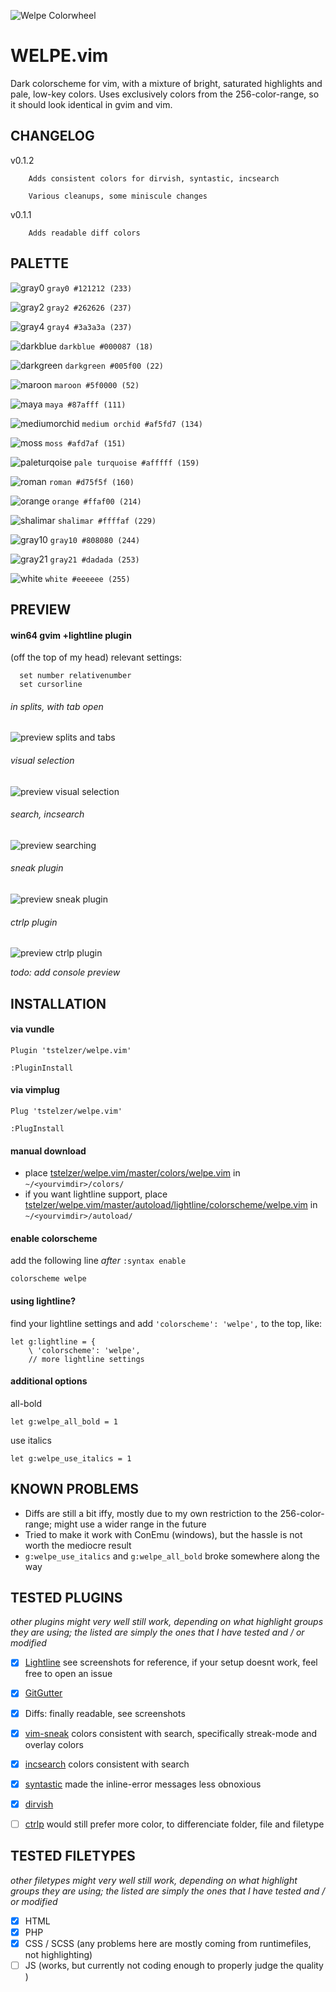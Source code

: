![Welpe Colorwheel](img/colorwheel.png)

WELPE.vim 
===========

Dark colorscheme for vim, with a mixture of bright, saturated highlights
and pale, low-key colors. Uses exclusively colors from the 256-color-range, so it should look identical in gvim and vim.

CHANGELOG
---------

v0.1.2  

        Adds consistent colors for dirvish, syntastic, incsearch

        Various cleanups, some miniscule changes

v0.1.1  

        Adds readable diff colors

## PALETTE

![gray0](img/_gray0.png) `gray0 #121212 (233)`

![gray2](img/_gray2.png) `gray2 #262626 (237)`

![gray4](img/_gray4.png) `gray4 #3a3a3a (237)`

![darkblue](img/_darkblue.png) `darkblue #000087 (18)`

![darkgreen](img/_darkgreen.png) `darkgreen #005f00 (22)`

![maroon](img/_maroon.png) `maroon #5f0000 (52)`

![maya](img/_maya.png) `maya #87afff (111)`

![mediumorchid](img/_mediumorchid.png) `medium orchid #af5fd7 (134)`

![moss](img/_moss.png) `moss #afd7af (151)`

![paleturqoise](img/_paleturquoise.png) `pale turquoise #afffff (159)`

![roman](img/_roman.png) `roman #d75f5f (160)`

![orange](img/_orange.png) `orange #ffaf00 (214)`

![shalimar](img/_shalimar.png) `shalimar #ffffaf (229)`

![gray10](img/_gray10.png) `gray10 #808080 (244)`

![gray21](img/_gray21.png) `gray21 #dadada (253)`

![white](img/_white.png) `white #eeeeee (255)`

## PREVIEW

#### win64 gvim +lightline plugin
(off the top of my head) relevant settings: 

      set number relativenumber 
      set cursorline

###### in splits, with tab open

![preview splits and tabs](img/gvim01.png)

###### visual selection

![preview visual selection](img/gvim02.png)

###### search, incsearch

![preview searching](img/gvim03.png)

###### sneak plugin

![preview sneak plugin](img/gvim04.gif)

###### ctrlp plugin

![preview ctrlp plugin](img/gvim05.png)

*todo: add console preview*

## INSTALLATION

#### via vundle

`Plugin 'tstelzer/welpe.vim'`

`:PluginInstall`

#### via vimplug

`Plug 'tstelzer/welpe.vim'`

`:PlugInstall`

#### manual download

- place [tstelzer/welpe.vim/master/colors/welpe.vim](https://raw.githubusercontent.com/tstelzer/welpe.vim/master/colors/welpe.vim) in `~/<yourvimdir>/colors/`
- if you want lightline support, place [tstelzer/welpe.vim/master/autoload/lightline/colorscheme/welpe.vim](https://raw.githubusercontent.com/tstelzer/welpe.vim/master/autoload/lightline/colorscheme/welpe.vim) in `~/<yourvimdir>/autoload/`

#### enable colorscheme

add the following line *after* `:syntax enable`

`colorscheme welpe`

#### using lightline?

find your lightline settings and add `'colorscheme': 'welpe',` to the top, like:

```
let g:lightline = {
    \ 'colorscheme': 'welpe',
    // more lightline settings
```

#### additional options

all-bold

`let g:welpe_all_bold = 1`

use italics

`let g:welpe_use_italics = 1`

## KNOWN PROBLEMS

- Diffs are still a bit iffy, mostly due to my own restriction to the 256-color-range; 
might use a wider range in the future
- Tried to make it work with ConEmu (windows), but the hassle is not worth the mediocre result
- `g:welpe_use_italics` and `g:welpe_all_bold` broke somewhere along the way

## TESTED PLUGINS
*other plugins might very well still work, depending on what highlight groups
they are using; the listed are simply the ones that I have tested and / or
modified*

- [x] [Lightline](https://github.com/itchyny/lightline.vim)
see screenshots for reference, if your setup doesnt work, feel free to open an issue

- [x] [GitGutter](https://github.com/airblade/vim-gitgutter)

- [x] Diffs: finally readable, see screenshots

- [x] [vim-sneak](https://github.com/justinmk/vim-sneak) colors consistent with
  search, specifically streak-mode and overlay colors

- [x] [incsearch](https://github.com/haya14busa/incsearch.vim) colors consistent
  with search

- [x] [syntastic](https://github.com/scrooloose/syntastic) made the inline-error
messages less obnoxious

- [x] [dirvish](https://github.com/justinmk/vim-dirvish) 

- [ ] [ctrlp](https://github.com/ctrlpvim/ctrlp.vim) would still prefer more
  color, to differenciate folder, file and filetype

## TESTED FILETYPES
*other filetypes might very well still work, depending on what highlight groups
they are using; the listed are simply the ones that I have tested and / or
modified*

- [x] HTML
- [x] PHP
- [x] CSS / SCSS (any problems here are mostly coming from runtimefiles, not highlighting)
- [ ] JS (works, but currently not coding enough to properly judge the quality )
